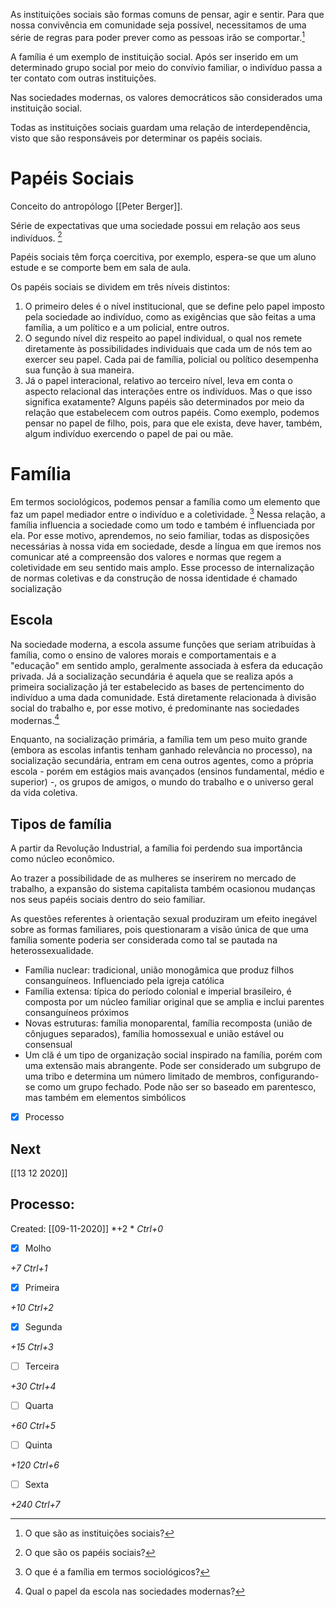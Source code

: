 As instituições sociais são formas comuns de pensar, agir e sentir. Para que nossa convivência em comunidade seja possível, necessitamos de uma série de regras para poder prever como as pessoas irão se comportar.[^1]

[^1]: O que são as instituições sociais?


A família é um exemplo de instituição social. Após ser inserido em um determinado grupo social por meio do convívio familiar, o indivíduo passa a ter contato com outras instituições.

Nas sociedades modernas, os valores democráticos são considerados uma instituição social.

Todas as instituições sociais guardam uma relação de interdependência, visto que são responsáveis por determinar os papéis sociais.

# Papéis Sociais

Conceito do antropólogo [[Peter Berger]].

Série de expectativas que uma sociedade possui em relação aos seus indivíduos. [^2]

[^2]: O que são os papéis sociais?

Papéis sociais têm força coercitiva, por exemplo, espera-se que um aluno estude e se comporte bem em sala de aula.

Os papéis sociais se dividem em três níveis distintos:

1. O primeiro deles é o nível institucional, que se define pelo papel imposto pela sociedade ao indivíduo, como as exigências que são feitas a uma família, a um político e a um policial, entre outros.
2. O segundo nível diz respeito ao papel individual, o qual nos remete diretamente às possibilidades individuais que cada um de nós tem ao exercer seu papel. Cada pai de família, policial ou político desempenha sua função à sua maneira.
3. Já o papel interacional, relativo ao terceiro nível, leva em conta o aspecto relacional das interações entre os indivíduos. Mas o que isso significa exatamente? Alguns papéis são determinados por meio da relação que estabelecem com outros papéis. Como exemplo, podemos pensar no papel de filho, pois, para que ele exista, deve haver, também, algum indivíduo exercendo o papel de pai ou mãe.

# Família
Em termos sociológicos, podemos pensar a família como um elemento que faz um papel mediador entre o indivíduo e a coletividade. [^3] Nessa relação, a família influencia a sociedade como um todo e também é influenciada por ela. Por esse motivo, aprendemos, no seio familiar, todas as disposições necessárias à nossa vida em sociedade, desde a língua em que iremos nos comunicar até a compreensão dos valores e normas que regem a coletividade em seu sentido mais amplo. Esse processo de internalização de normas coletivas e da construção de nossa identidade é chamado socialização

[^3]: O que é a família em termos sociológicos?

## Escola
Na sociedade moderna, a escola assume funções que seriam atribuídas à família, como o ensino de valores morais e comportamentais e a "educação" em sentido amplo, geralmente associada à esfera da educação privada. Já a socialização secundária é aquela que se realiza após a primeira socialização já ter estabelecido as bases de pertencimento do indivíduo a uma dada comunidade. Está diretamente relacionada à divisão social do trabalho e, por esse motivo, é predominante nas sociedades modernas.[^4]

[^4]: Qual o papel da escola nas sociedades modernas?

Enquanto, na socialização primária, a família tem um peso muito grande (embora as escolas infantis tenham ganhado relevância no processo), na socialização secundária, entram em cena outros agentes, como a própria escola - porém em estágios mais avançados (ensinos fundamental, médio e superior) -, os grupos de amigos, o mundo do trabalho e o universo geral da vida coletiva.

## Tipos de família
A partir da Revolução Industrial, a família foi perdendo sua importância como núcleo econômico.

Ao trazer a possibilidade de as mulheres se inserirem no mercado de trabalho, a expansão do sistema capitalista também ocasionou mudanças nos seus papéis sociais dentro do seio familiar.

As questões referentes à orientação sexual produziram um efeito inegável sobre as formas familiares, pois questionaram a visão única de que uma família somente poderia ser considerada como tal se pautada na heterossexualidade.

+ Família nuclear: tradicional, união monogâmica que produz filhos consanguíneos. Influenciado pela igreja católica
+ Família extensa: típica do período colonial e imperial brasileiro, é composta por um núcleo familiar original que se amplia e inclui parentes consanguíneos próximos
+ Novas estruturas: família monoparental, família recomposta (união de cônjugues separados), família homossexual e união estável ou consensual
+ Um clã é um tipo de organização social inspirado na família, porém com uma extensão mais abrangente. Pode ser considerado um subgrupo de uma tribo e determina um número limitado de membros, configurando-se como um grupo fechado. Pode não ser so baseado em parentesco, mas também em elementos simbólicos


- [x] Processo 

## Next
[[13 12 2020]]
## Processo:
Created: [[09-11-2020]]
*+2 *  *Ctrl+0*
- [x] Molho  

*+7*  *Ctrl+1*

- [x] Primeira 

*+10*  *Ctrl+2*

- [x] Segunda

*+15*  *Ctrl+3*

- [ ] Terceira 

*+30*  *Ctrl+4*

- [ ] Quarta 

*+60*  *Ctrl+5*

- [ ] Quinta 

*+120*  *Ctrl+6*

- [ ] Sexta 

*+240*  *Ctrl+7*

